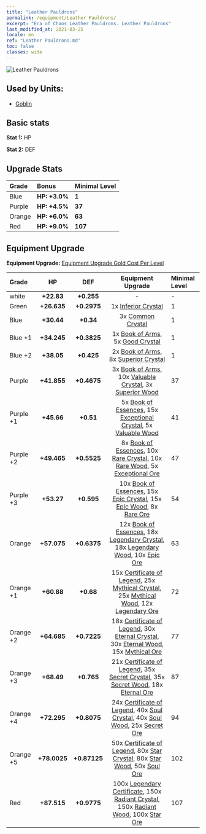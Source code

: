```yaml
---
title: "Leather Pauldrons"
permalink: /equipment/Leather Pauldrons/
excerpt: "Era of Chaos Leather Pauldrons. Leather Pauldrons"
last_modified_at: 2021-03-25
locale: en
ref: "Leather Pauldrons.md"
toc: false
classes: wide
---
```


  ![Leather Pauldrons](/images/e/e_4014.png)

## Used by Units:

* [Goblin](/units/Goblin/) 


## Basic stats
 **Stat 1:** HP

 **Stat 2:** DEF

## Upgrade Stats

  |     Grade    |   Bonus | Minimal Level | 
  |:-------------|:--------|:--------------| 
  | Blue | **HP: +3.0%** | **1** | 
  | Purple | **HP: +4.5%** | **37** | 
  | Orange | **HP: +6.0%** | **63** | 
  | Red | **HP: +9.0%** | **107** | 


## Equipment Upgrade
 **Equipment Upgrade:** [Equipment Upgrade Gold Cost Per Level](/equipment/EquipmentUpgradeCostPerLevel/) 

  |          Grade      | HP | DEF | Equipment Upgrade | Minimal Level |
  |:--------------------|:---------:|:---------:|:----------------:|:--------------|
  | white | **+22.83** | **+0.255** | - | - |
  | Green | **+26.635** | **+0.2975** | 1x [Inferior Crystal](/Items/mat_5/) | 1 |
  | Blue | **+30.44** | **+0.34** | 3x [Common Crystal](/Items/mat_11/) | 1 |
  | Blue +1 | **+34.245** | **+0.3825** | 1x [Book of Arms](/Items/mat_18/), 5x [Good Crystal](/Items/mat_17/) | 1 |
  | Blue +2 | **+38.05** | **+0.425** | 2x [Book of Arms](/Items/mat_25/), 8x [Superior Crystal](/Items/mat_24/) | 1 |
  | Purple | **+41.855** | **+0.4675** | 3x [Book of Arms](/Items/mat_32/), 10x [Valuable Crystal](/Items/mat_31/), 3x [Superior Wood](/Items/mat_20/) | 37 |
  | Purple +1 | **+45.66** | **+0.51** | 5x [Book of Essences](/Items/mat_39/), 15x [Exceptional Crystal](/Items/mat_38/), 5x [Valuable Wood](/Items/mat_27/) | 41 |
  | Purple +2 | **+49.465** | **+0.5525** | 8x [Book of Essences](/Items/mat_46/), 10x [Rare Crystal](/Items/mat_45/), 10x [Rare Wood](/Items/mat_41/), 5x [Exceptional Ore](/Items/mat_33/) | 47 |
  | Purple +3 | **+53.27** | **+0.595** | 10x [Book of Essences](/Items/mat_53/), 15x [Epic Crystal](/Items/mat_52/), 15x [Epic Wood](/Items/mat_48/), 8x [Rare Ore](/Items/mat_40/) | 54 |
  | Orange | **+57.075** | **+0.6375** | 12x [Book of Essences](/Items/mat_60/), 18x [Legendary Crystal](/Items/mat_59/), 18x [Legendary Wood](/Items/mat_55/), 10x [Epic Ore](/Items/mat_47/) | 63 |
  | Orange +1 | **+60.88** | **+0.68** | 15x [Certificate of Legend](/Items/mat_67/), 25x [Mythical Crystal](/Items/mat_66/), 25x [Mythical Wood](/Items/mat_62/), 12x [Legendary Ore](/Items/mat_54/) | 72 |
  | Orange +2 | **+64.685** | **+0.7225** | 18x [Certificate of Legend](/Items/mat_74/), 30x [Eternal Crystal](/Items/mat_73/), 30x [Eternal Wood](/Items/mat_69/), 15x [Mythical Ore](/Items/mat_61/) | 77 |
  | Orange +3 | **+68.49** | **+0.765** | 21x [Certificate of Legend](/Items/mat_81/), 35x [Secret Crystal](/Items/mat_80/), 35x [Secret Wood](/Items/mat_76/), 18x [Eternal Ore](/Items/mat_68/) | 87 |
  | Orange +4 | **+72.295** | **+0.8075** | 24x [Certificate of Legend](/Items/mat_88/), 40x [Soul Crystal](/Items/mat_87/), 40x [Soul Wood](/Items/mat_83/), 25x [Secret Ore](/Items/mat_75/) | 94 |
  | Orange +5 | **+78.0025** | **+0.87125** | 50x [Certificate of Legend](/Items/mat_95/), 80x [Star Crystal](/Items/mat_94/), 80x [Star Wood](/Items/mat_90/), 50x [Soul Ore](/Items/mat_82/) | 102 |
  | Red | **+87.515** | **+0.9775** | 100x [Legendary Certificate](/Items/mat_102/), 150x [Radiant Crystal](/Items/mat_101/), 150x [Radiant Wood](/Items/mat_97/), 100x [Star Ore](/Items/mat_89/) | 107 |

